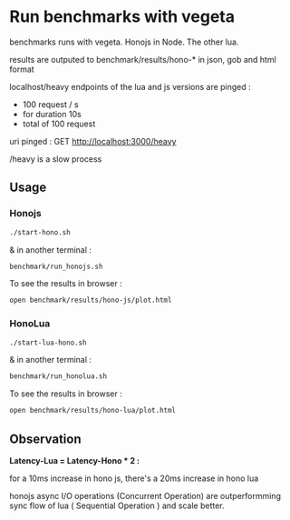 # Run benchmarks with vegeta

benchmarks runs with vegeta. Honojs in Node. The other lua.

results are outputed to benchmark/results/hono-\* in json, gob and html format

localhost/heavy endpoints of the lua and js versions are pinged :

-   100 request / s
-   for duration 10s
-   total of 100 request

uri pinged : GET <http://localhost:3000/heavy>

/heavy is a slow process

## Usage

### Honojs

```bash
./start-hono.sh
```

& in another terminal :

```bash
benchmark/run_honojs.sh
```

To see the results in browser :

```bash
open benchmark/results/hono-js/plot.html
```

### HonoLua

```bash
./start-lua-hono.sh
```

& in another terminal :

```bash
benchmark/run_honolua.sh
```

To see the results in browser :

```bash
open benchmark/results/hono-lua/plot.html
```

## Observation

**Latency-Lua = Latency-Hono \* 2 :**

for a 10ms increase in hono js, there's a 20ms increase in hono lua

honojs async I/O operations (Concurrent Operation) are outperformming sync flow of lua ( Sequential Operation ) and scale better.

